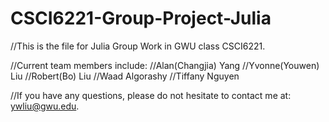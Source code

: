 # CSCI6221-Group-Project-Julia
//This is the file for Julia Group Work in GWU class CSCI6221.

//Current team members include: 
//Alan(Changjia) Yang
//Yvonne(Youwen) Liu
//Robert(Bo) Liu
//Waad Algorashy
//Tiffany Nguyen

//If you have any questions, please do not hesitate to contact me at: ywliu@gwu.edu. 
